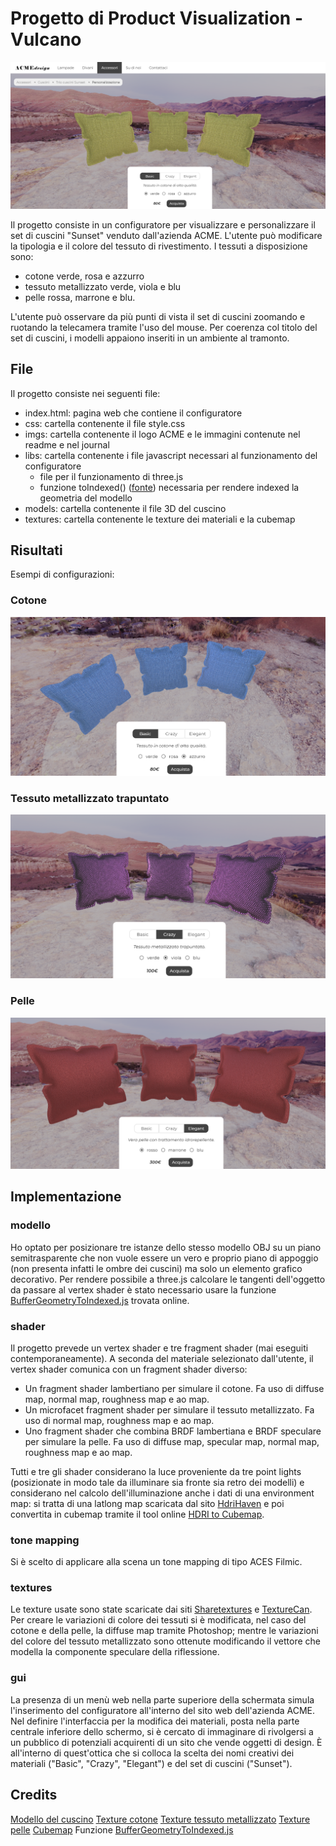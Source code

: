 # Progetto di Product Visualization - Vulcano

![scena con cuscini con tessuto cotone](imgs/scena_cotone.png)

Il progetto consiste in un configuratore per visualizzare e personalizzare il set di cuscini "Sunset" venduto dall'azienda ACME. L'utente può modificare la tipologia e il colore del tessuto di rivestimento. I tessuti a disposizione sono:
- cotone verde, rosa e azzurro
- tessuto metallizzato verde, viola e blu
- pelle rossa, marrone e blu.

L'utente può osservare da più punti di vista il set di cuscini zoomando e ruotando la telecamera tramite l'uso del mouse. Per coerenza col titolo del set di cuscini, i modelli appaiono inseriti in un ambiente al tramonto.


## File
Il progetto consiste nei seguenti file:
- index.html: pagina web che contiene il configuratore
- css: cartella contenente il file style.css
- imgs: cartella contenente il logo ACME e le immagini contenute nel readme e nel journal
- libs: cartella contenente i file javascript necessari al funzionamento del configuratore
    - file per il funzionamento di three.js
    - funzione toIndexed() ([fonte](https://github.com/Fyrestar/THREE.BufferGeometry-toIndexed)) necessaria per rendere indexed la geometria del modello
- models: cartella contenente il file 3D del cuscino
- textures: cartella contenente le texture dei materiali e la cubemap


## Risultati

Esempi di configurazioni:

### Cotone
![cusini cotone verde](imgs/cotone_blu.png)

### Tessuto metallizzato trapuntato
![cusini metallizzati viola](imgs/shiny_viola.png)

### Pelle
![cusini pelle rossa](imgs/pelle_rossa.png)


## Implementazione

### modello
Ho optato per posizionare tre istanze dello stesso modello OBJ su un piano semitrasparente che non vuole essere un vero e proprio piano di appoggio (non presenta infatti le ombre dei cuscini) ma solo un elemento grafico decorativo. Per rendere possibile a three.js calcolare le tangenti dell'oggetto da passare al vertex shader è stato necessario usare la funzione [BufferGeometryToIndexed.js](https://github.com/Fyrestar/THREE.BufferGeometry-toIndexed) trovata online.

### shader
Il progetto prevede un vertex shader e tre fragment shader (mai eseguiti contemporaneamente). A seconda del materiale selezionato dall'utente, il vertex shader comunica con un fragment shader diverso:
- Un fragment shader lambertiano per simulare il cotone. Fa uso di diffuse map, normal map, roughness map e ao map.
- Un microfacet fragment shader per simulare il tessuto metallizzato. Fa uso di normal map, roughness map e ao map.
- Uno fragment shader che combina BRDF lambertiana e BRDF speculare per simulare la pelle. Fa uso di diffuse map, specular map, normal map, roughness map e ao map.

Tutti e tre gli shader considerano la luce proveniente da tre point lights (posizionate in modo tale da illuminare sia fronte sia retro dei modelli) e considerano nel calcolo dell'illuminazione anche i dati di una environment map: si tratta di una latlong map scaricata dal sito [HdriHaven](https://hdrihaven.com) e poi convertita in cubemap tramite il tool online [HDRI to Cubemap](https://matheowis.github.io/HDRI-to-CubeMap/).

### tone mapping
Si è scelto di applicare alla scena un tone mapping di tipo ACES Filmic.

### textures
Le texture usate sono state scaricate dai siti [Sharetextures](www.sharetextures.com) e [TextureCan](https://www.texturecan.com). Per creare le variazioni di colore dei tessuti si è modificata, nel caso del cotone e della pelle, la diffuse map tramite Photoshop; mentre le variazioni del colore del tessuto metallizzato sono ottenute modificando il vettore che modella la componente speculare della riflessione.

### gui
La presenza di un menù web nella parte superiore della schermata simula l'inserimento del configuratore all'interno del sito web dell'azienda ACME. Nel definire l'interfaccia per la modifica dei materiali, posta nella parte centrale inferiore dello schermo, si è cercato di immaginare di rivolgersi a un pubblico di potenziali acquirenti di un sito che vende oggetti di design. È all'interno di quest'ottica che si colloca la scelta dei nomi creativi dei materiali ("Basic", "Crazy", "Elegant") e del set di cuscini ("Sunset").


## Credits

[Modello del cuscino](https://www.turbosquid.com/3d-models/cushion-sofa-pillow-3d-model-1222929)
[Texture cotone](https://www.sharetextures.com/textures/fabric/light-green-fabric-52/) 
[Texture tessuto metallizzato](https://www.texturecan.com/details/144/)
[Texture pelle](https://www.sharetextures.com/textures/fabric/leather-3/) 
[Cubemap](https://hdrihaven.com/hdri/?c=outdoor&h=kiara_1_dawn) 
Funzione [BufferGeometryToIndexed.js](https://github.com/Fyrestar/THREE.BufferGeometry-toIndexed)
